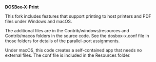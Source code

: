 **DOSBox-X-Print**

This fork includes features that support printing to host printers and PDF files under Windows and macOS. 

The additional files are in the Contrib/windows/resources and Contrib/macos folders in the source code.
See the dosbox-x.conf file in those folders for details of the parallel-port assignments.

Under macOS, this code creates a self-contained app that needs no external files. The conf file is included in the Resources folder.

